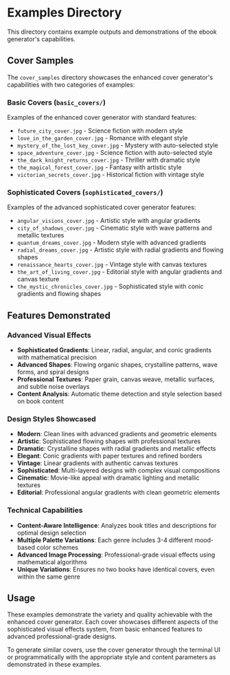 # Examples Directory

This directory contains example outputs and demonstrations of the ebook generator's capabilities.

## Cover Samples

The `cover_samples` directory showcases the enhanced cover generator's capabilities with two categories of examples:

### Basic Covers (`basic_covers/`)
Examples of the enhanced cover generator with standard features:
- `future_city_cover.jpg` - Science fiction with modern style
- `love_in_the_garden_cover.jpg` - Romance with elegant style  
- `mystery_of_the_lost_key_cover.jpg` - Mystery with auto-selected style
- `space_adventure_cover.jpg` - Science fiction with auto-selected style
- `the_dark_knight_returns_cover.jpg` - Thriller with dramatic style
- `the_magical_forest_cover.jpg` - Fantasy with artistic style
- `victorian_secrets_cover.jpg` - Historical fiction with vintage style

### Sophisticated Covers (`sophisticated_covers/`)
Examples of the advanced sophisticated cover generator features:
- `angular_visions_cover.jpg` - Artistic style with angular gradients
- `city_of_shadows_cover.jpg` - Cinematic style with wave patterns and metallic textures
- `quantum_dreams_cover.jpg` - Modern style with advanced gradients
- `radial_dreams_cover.jpg` - Artistic style with radial gradients and flowing shapes
- `renaissance_hearts_cover.jpg` - Vintage style with canvas textures
- `the_art_of_living_cover.jpg` - Editorial style with angular gradients and canvas texture
- `the_mystic_chronicles_cover.jpg` - Sophisticated style with conic gradients and flowing shapes

## Features Demonstrated

### Advanced Visual Effects
- **Sophisticated Gradients**: Linear, radial, angular, and conic gradients with mathematical precision
- **Advanced Shapes**: Flowing organic shapes, crystalline patterns, wave forms, and spiral designs
- **Professional Textures**: Paper grain, canvas weave, metallic surfaces, and subtle noise overlays
- **Content Analysis**: Automatic theme detection and style selection based on book content

### Design Styles Showcased
- **Modern**: Clean lines with advanced gradients and geometric elements
- **Artistic**: Sophisticated flowing shapes with professional textures
- **Dramatic**: Crystalline shapes with radial gradients and metallic effects
- **Elegant**: Conic gradients with paper textures and refined borders
- **Vintage**: Linear gradients with authentic canvas textures
- **Sophisticated**: Multi-layered designs with complex visual compositions
- **Cinematic**: Movie-like appeal with dramatic lighting and metallic textures
- **Editorial**: Professional angular gradients with clean geometric elements

### Technical Capabilities
- **Content-Aware Intelligence**: Analyzes book titles and descriptions for optimal design selection
- **Multiple Palette Variations**: Each genre includes 3-4 different mood-based color schemes
- **Advanced Image Processing**: Professional-grade visual effects using mathematical algorithms
- **Unique Variations**: Ensures no two books have identical covers, even within the same genre

## Usage

These examples demonstrate the variety and quality achievable with the enhanced cover generator. Each cover showcases different aspects of the sophisticated visual effects system, from basic enhanced features to advanced professional-grade designs.

To generate similar covers, use the cover generator through the terminal UI or programmatically with the appropriate style and content parameters as demonstrated in these examples.
